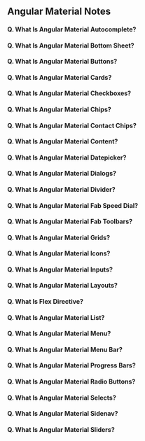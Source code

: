 ## Angular Material Notes

#### Q. What Is Angular Material Autocomplete?
#### Q. What Is Angular Material Bottom Sheet?
#### Q. What Is Angular Material Buttons?
#### Q. What Is Angular Material Cards?
#### Q. What Is Angular Material Checkboxes?
#### Q. What Is Angular Material Chips?
#### Q. What Is Angular Material Contact Chips?
#### Q. What Is Angular Material Content?
#### Q. What Is Angular Material Datepicker?
#### Q. What Is Angular Material Dialogs?
#### Q. What Is Angular Material Divider?
#### Q. What Is Angular Material Fab Speed Dial?
#### Q. What Is Angular Material Fab Toolbars?
#### Q. What Is Angular Material Grids?
#### Q. What Is Angular Material Icons?
#### Q. What Is Angular Material Inputs?
#### Q. What Is Angular Material Layouts?
#### Q. What Is Flex Directive?
#### Q. What Is Angular Material List?
#### Q. What Is Angular Material Menu?
#### Q. What Is Angular Material Menu Bar?
#### Q. What Is Angular Material Progress Bars?
#### Q. What Is Angular Material Radio Buttons?
#### Q. What Is Angular Material Selects?
#### Q. What Is Angular Material Sidenav?
#### Q. What Is Angular Material Sliders?